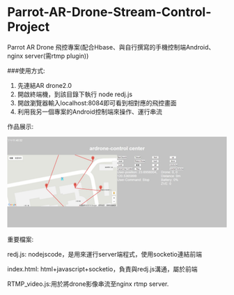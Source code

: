 
# Parrot-AR-Drone-Stream-Control-Project
Parrot AR Drone 飛控專案(配合Hbase、與自行撰寫的手機控制端Android、nginx server(需rtmp plugin))

###使用方式:

1. 先連結AR drone2.0
2. 開啟終端機，到該目錄下執行 node redj.js
3. 開啟瀏覽器輸入localhost:8084即可看到相對應的飛控畫面
4. 利用我另一個專案的Android控制端來操作、運行串流

作品展示:

![show](/show1.jpg)

重要檔案:

redj.js: nodejscode，是用來運行server端程式，使用socketio連結前端

index.html: html+javascript+socketio，負責與redj.js溝通，屬於前端

RTMP_video.js:用於將drone影像串流至nginx rtmp server.
